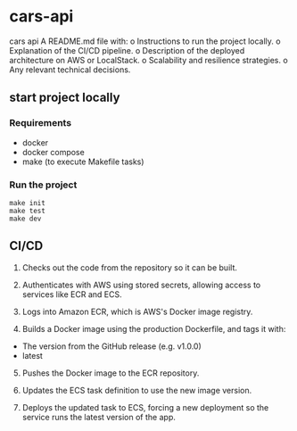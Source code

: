 # cars-api
cars api 
A README.md file with:
o Instructions to run the project locally.
o Explanation of the CI/CD pipeline.
o Description of the deployed architecture on AWS or LocalStack.
o Scalability and resilience strategies.
o Any relevant technical decisions.

## start project locally

### Requirements
- docker
- docker compose
- make (to execute Makefile tasks)

### Run the project

```shell
make init
make test
make dev
```

## CI/CD

1. Checks out the code from the repository so it can be built.

2. Authenticates with AWS using stored secrets, allowing access to services like ECR and ECS.

3. Logs into Amazon ECR, which is AWS's Docker image registry.

4. Builds a Docker image using the production Dockerfile, and tags it with:
  - The version from the GitHub release (e.g. v1.0.0)
  - latest

5. Pushes the Docker image to the ECR repository.

6. Updates the ECS task definition to use the new image version.

7. Deploys the updated task to ECS, forcing a new deployment so the service runs the latest version of the app.




